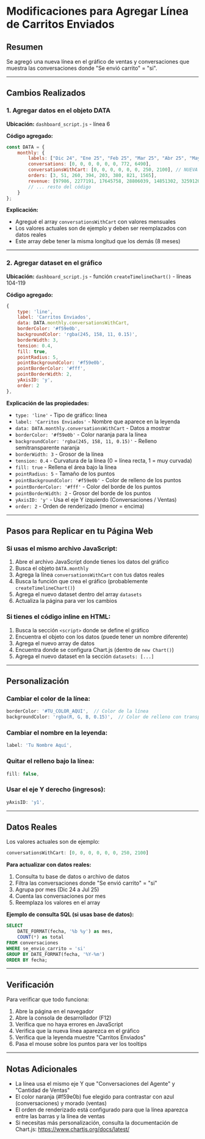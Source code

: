 # Modificaciones para Agregar Línea de Carritos Enviados

## Resumen
Se agregó una nueva línea en el gráfico de ventas y conversaciones que muestra las conversaciones donde "Se envió carrito" = "si".

---

## Cambios Realizados

### 1. Agregar datos en el objeto DATA

**Ubicación:** `dashboard_script.js` - línea 6

**Código agregado:**
```javascript
const DATA = {
    monthly: {
        labels: ["Dic 24", "Ene 25", "Feb 25", "Mar 25", "Abr 25", "May 25", "Jun 25", "Jul 25"],
        conversations: [0, 0, 0, 0, 0, 0, 772, 6490],
        conversationsWithCart: [0, 0, 0, 0, 0, 0, 250, 2100], // NUEVA LÍNEA
        orders: [3, 51, 260, 394, 203, 380, 821, 1565],
        revenue: [97986, 2277191, 17645758, 28806039, 14851302, 32591205, 74218305, 149461558],
        // ... resto del código
    }
};
```

**Explicación:**
- Agregué el array `conversationsWithCart` con valores mensuales
- Los valores actuales son de ejemplo y deben ser reemplazados con datos reales
- Este array debe tener la misma longitud que los demás (8 meses)

---

### 2. Agregar dataset en el gráfico

**Ubicación:** `dashboard_script.js` - función `createTimelineChart()` - líneas 104-119

**Código agregado:**
```javascript
{
    type: 'line',
    label: 'Carritos Enviados',
    data: DATA.monthly.conversationsWithCart,
    borderColor: '#f59e0b',
    backgroundColor: 'rgba(245, 158, 11, 0.15)',
    borderWidth: 3,
    tension: 0.4,
    fill: true,
    pointRadius: 5,
    pointBackgroundColor: '#f59e0b',
    pointBorderColor: '#fff',
    pointBorderWidth: 2,
    yAxisID: 'y',
    order: 2
},
```

**Explicación de las propiedades:**
- `type: 'line'` - Tipo de gráfico: línea
- `label: 'Carritos Enviados'` - Nombre que aparece en la leyenda
- `data: DATA.monthly.conversationsWithCart` - Datos a mostrar
- `borderColor: '#f59e0b'` - Color naranja para la línea
- `backgroundColor: 'rgba(245, 158, 11, 0.15)'` - Relleno semitransparente naranja
- `borderWidth: 3` - Grosor de la línea
- `tension: 0.4` - Curvatura de la línea (0 = línea recta, 1 = muy curvada)
- `fill: true` - Rellena el área bajo la línea
- `pointRadius: 5` - Tamaño de los puntos
- `pointBackgroundColor: '#f59e0b'` - Color de relleno de los puntos
- `pointBorderColor: '#fff'` - Color del borde de los puntos
- `pointBorderWidth: 2` - Grosor del borde de los puntos
- `yAxisID: 'y'` - Usa el eje Y izquierdo (Conversaciones / Ventas)
- `order: 2` - Orden de renderizado (menor = encima)

---

## Pasos para Replicar en tu Página Web

### Si usas el mismo archivo JavaScript:

1. Abre el archivo JavaScript donde tienes los datos del gráfico
2. Busca el objeto `DATA.monthly`
3. Agrega la línea `conversationsWithCart` con tus datos reales
4. Busca la función que crea el gráfico (probablemente `createTimelineChart()`)
5. Agrega el nuevo dataset dentro del array `datasets`
6. Actualiza la página para ver los cambios

### Si tienes el código inline en HTML:

1. Busca la sección `<script>` donde se define el gráfico
2. Encuentra el objeto con los datos (puede tener un nombre diferente)
3. Agrega el nuevo array de datos
4. Encuentra donde se configura Chart.js (dentro de `new Chart()`)
5. Agrega el nuevo dataset en la sección `datasets: [...]`

---

## Personalización

### Cambiar el color de la línea:
```javascript
borderColor: '#TU_COLOR_AQUI',  // Color de la línea
backgroundColor: 'rgba(R, G, B, 0.15)',  // Color de relleno con transparencia
```

### Cambiar el nombre en la leyenda:
```javascript
label: 'Tu Nombre Aquí',
```

### Quitar el relleno bajo la línea:
```javascript
fill: false,
```

### Usar el eje Y derecho (ingresos):
```javascript
yAxisID: 'y1',
```

---

## Datos Reales

Los valores actuales son de ejemplo:
```javascript
conversationsWithCart: [0, 0, 0, 0, 0, 0, 250, 2100]
```

**Para actualizar con datos reales:**
1. Consulta tu base de datos o archivo de datos
2. Filtra las conversaciones donde "Se envió carrito" = "si"
3. Agrupa por mes (Dic 24 a Jul 25)
4. Cuenta las conversaciones por mes
5. Reemplaza los valores en el array

**Ejemplo de consulta SQL (si usas base de datos):**
```sql
SELECT
    DATE_FORMAT(fecha, '%b %y') as mes,
    COUNT(*) as total
FROM conversaciones
WHERE se_envio_carrito = 'si'
GROUP BY DATE_FORMAT(fecha, '%Y-%m')
ORDER BY fecha;
```

---

## Verificación

Para verificar que todo funciona:
1. Abre la página en el navegador
2. Abre la consola de desarrollador (F12)
3. Verifica que no haya errores en JavaScript
4. Verifica que la nueva línea aparezca en el gráfico
5. Verifica que la leyenda muestre "Carritos Enviados"
6. Pasa el mouse sobre los puntos para ver los tooltips

---

## Notas Adicionales

- La línea usa el mismo eje Y que "Conversaciones del Agente" y "Cantidad de Ventas"
- El color naranja (#f59e0b) fue elegido para contrastar con azul (conversaciones) y morado (ventas)
- El orden de renderizado está configurado para que la línea aparezca entre las barras y la línea de ventas
- Si necesitas más personalización, consulta la documentación de Chart.js: https://www.chartjs.org/docs/latest/
